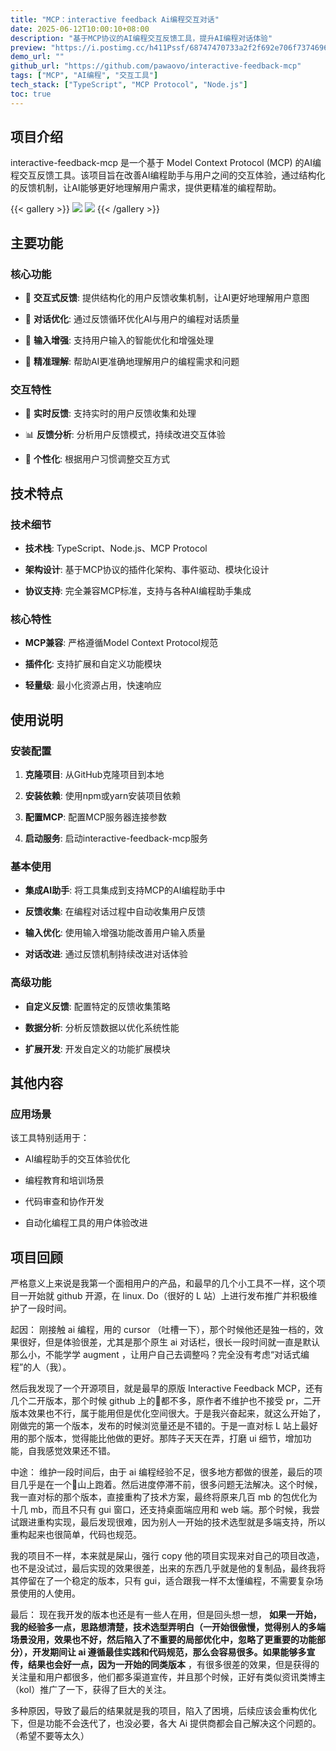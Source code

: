 ```yaml
---
title: "MCP：interactive feedback Ai编程交互对话"
date: 2025-06-12T10:00:10+08:00
description: "基于MCP协议的AI编程交互反馈工具，提升AI编程对话体验"
preview: "https://i.postimg.cc/h411Pssf/68747470733a2f2f692e706f7374696d672e63632f464b5178727248382f332e706e67.png"
demo_url: ""
github_url: "https://github.com/pawaovo/interactive-feedback-mcp"
tags: ["MCP", "AI编程", "交互工具"]
tech_stack: ["TypeScript", "MCP Protocol", "Node.js"]
toc: true
---
```




## 项目介绍

  

interactive-feedback-mcp 是一个基于 Model Context Protocol (MCP) 的AI编程交互反馈工具。该项目旨在改善AI编程助手与用户之间的交互体验，通过结构化的反馈机制，让AI能够更好地理解用户需求，提供更精准的编程帮助。


{{< gallery >}}
![](https://i.postimg.cc/VL79XN3w/68747470733a2f2f692e706f7374696d672e63632f784366796d3648502f312e706e67.png)
![](https://i.postimg.cc/GtKF73tk/68747470733a2f2f692e706f7374696d672e63632f7a66534633734c422f322e706e67.png)
{{< /gallery >}}

## 主要功能

  

### 核心功能

  

- 🔄 **交互式反馈**: 提供结构化的用户反馈收集机制，让AI更好地理解用户意图

  

- 💬 **对话优化**: 通过反馈循环优化AI与用户的编程对话质量

  

- 📝 **输入增强**: 支持用户输入的智能优化和增强处理

  

- 🎯 **精准理解**: 帮助AI更准确地理解用户的编程需求和问题

  

### 交互特性

  

- 🔧 **实时反馈**: 支持实时的用户反馈收集和处理

  

- 📊 **反馈分析**: 分析用户反馈模式，持续改进交互体验

  

- 🎨 **个性化**: 根据用户习惯调整交互方式

  

## 技术特点

  

### 技术细节

  

- **技术栈**: TypeScript、Node.js、MCP Protocol

  

- **架构设计**: 基于MCP协议的插件化架构、事件驱动、模块化设计

  

- **协议支持**: 完全兼容MCP标准，支持与各种AI编程助手集成

  

### 核心特性

  

- **MCP兼容**: 严格遵循Model Context Protocol规范

  

- **插件化**: 支持扩展和自定义功能模块

  

- **轻量级**: 最小化资源占用，快速响应

  

## 使用说明

  

### 安装配置

  

1. **克隆项目**: 从GitHub克隆项目到本地

  

2. **安装依赖**: 使用npm或yarn安装项目依赖

  

3. **配置MCP**: 配置MCP服务器连接参数

  

4. **启动服务**: 启动interactive-feedback-mcp服务

  

### 基本使用

  

- **集成AI助手**: 将工具集成到支持MCP的AI编程助手中

  

- **反馈收集**: 在编程对话过程中自动收集用户反馈

  

- **输入优化**: 使用输入增强功能改善用户输入质量

  

- **对话改进**: 通过反馈机制持续改进对话体验

  

### 高级功能

  

- **自定义反馈**: 配置特定的反馈收集策略

  

- **数据分析**: 分析反馈数据以优化系统性能

  

- **扩展开发**: 开发自定义的功能扩展模块

  

## 其他内容

  

### 应用场景

  

该工具特别适用于：

  

- AI编程助手的交互体验优化

- 编程教育和培训场景

- 代码审查和协作开发

- 自动化编程工具的用户体验改进

  

## 项目回顾

 严格意义上来说是我第一个面相用户的产品，和最早的几个小工具不一样，这个项目一开始就 github 开源，在 linux. Do（很好的 L 站）上进行发布推广并积极维护了一段时间。
 
起因：
刚接触 ai 编程，用的 cursor （吐槽一下），那个时候他还是独一档的，效果很好，但是体验很差，尤其是那个原生 ai 对话栏，很长一段时间就一直是默认那么小，不能学学 augment ，让用户自己去调整吗？完全没有考虑“对话式编程”的人（我）。

然后我发现了一个开源项目，就是最早的原版 Interactive Feedback MCP，还有几个二开版本，那个时候 github 上的🌟都不多，原作者不维护也不接受 pr，二开版本效果也不行，属于能用但是优化空间很大。于是我兴奋起来，就这么开始了，刚做完的第一个版本，发布的时候浏览量还是不错的。于是一直对标 L 站上最好用的那个版本，觉得能比他做的更好。那阵子天天在弄，打磨 ui 细节，增加功能，自我感觉效果还不错。

中途：
维护一段时间后，由于 ai 编程经验不足，很多地方都做的很差，最后的项目几乎是在一个💩山上跑着。然后进度停滞不前，很多问题无法解决。这个时候，我一直对标的那个版本，直接重构了技术方案，最终将原来几百 mb 的包优化为十几 mb，而且不只有 gui 窗口，还支持桌面端应用和 web 端。那个时候，我尝试跟进重构实现，最后发现很难，因为别人一开始的技术选型就是多端支持，所以重构起来也很简单，代码也规范。

我的项目不一样，本来就是屎山，强行 copy 他的项目实现来对自己的项目改造，也不是没试过，最后实现的效果很差，出来的东西几乎就是他的复制品，最终我将其停留在了一个稳定的版本，只有 gui，适合跟我一样不太懂编程，不需要复杂场景使用的人使用。

最后：
现在我开发的版本也还是有一些人在用，但是回头想一想， **如果一开始，我的经验多一点，思路想清楚，技术选型弄明白（一开始很傲慢，觉得别人的多端场景没用，效果也不好，然后陷入了不重要的局部优化中，忽略了更重要的功能部分），开发期间让 ai 遵循最佳实践和代码规范，那么会容易很多。如果能够多宣传，结果也会好一点，因为一开始的同类版本** ，有很多很差的效果，但是获得的关注量和用户都很多，他们都多渠道宣传，并且那个时候，正好有类似资讯类博主（kol）推广了一下，获得了巨大的关注。

多种原因，导致了最后的结果就是我的项目，陷入了困境，后续应该会重构优化下，但是功能不会迭代了，也没必要，各大 Ai 提供商都会自己解决这个问题的。（希望不要等太久）